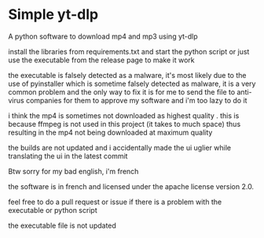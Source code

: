 # Simple yt-dlp
A python software to download mp4 and mp3 using yt-dlp


install the libraries from requirements.txt and start the python script or just use the executable from the release page to make it work


the executable is falsely detected as a malware, it's most likely due to the use of pyinstaller which is sometime falsely detected as malware, it is a very common problem and the only way to fix it is for me to send the file to anti-virus companies for them to approve my software and i'm too lazy to do it


i think the mp4 is sometimes not downloaded as highest quality . this is because ffmpeg is not used in this project (it takes to much space) thus resulting in the mp4 not being downloaded at maximum quality

the builds are not updated and i accidentally made the ui uglier while translating the ui in the latest commit

Btw sorry for my bad english, i'm french


the software is in french and licensed under the apache license version 2.0.

feel free to do a pull request or issue if there is a problem with the executable or python script

the executable file is not updated
